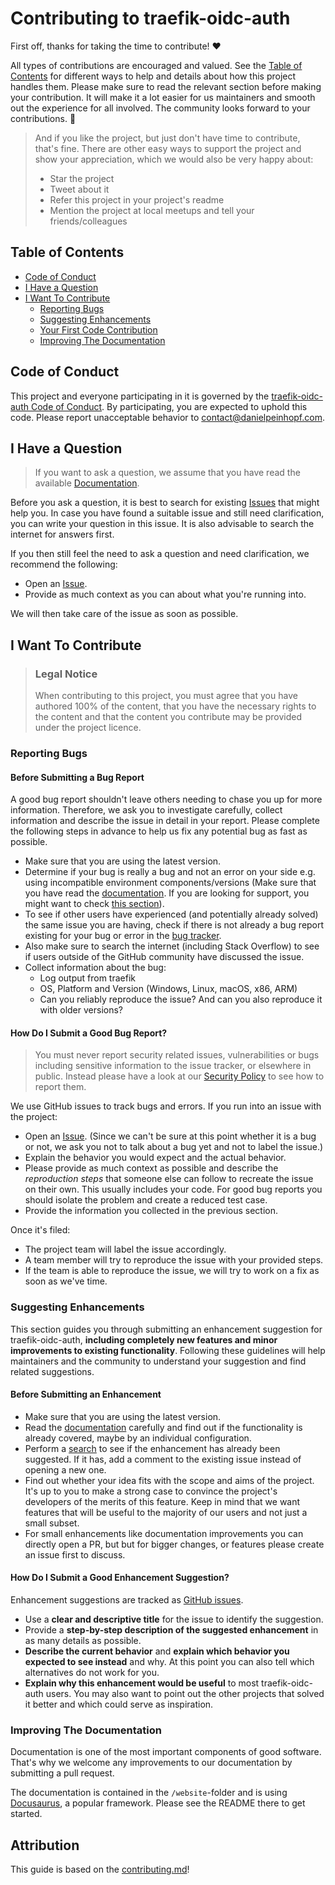 <!-- omit in toc -->
# Contributing to traefik-oidc-auth

First off, thanks for taking the time to contribute! ❤️

All types of contributions are encouraged and valued. See the [Table of Contents](#table-of-contents) for different ways to help and details about how this project handles them. Please make sure to read the relevant section before making your contribution. It will make it a lot easier for us maintainers and smooth out the experience for all involved. The community looks forward to your contributions. 🎉

> And if you like the project, but just don't have time to contribute, that's fine. There are other easy ways to support the project and show your appreciation, which we would also be very happy about:
> - Star the project
> - Tweet about it
> - Refer this project in your project's readme
> - Mention the project at local meetups and tell your friends/colleagues

<!-- omit in toc -->
## Table of Contents

- [Code of Conduct](#code-of-conduct)
- [I Have a Question](#i-have-a-question)
- [I Want To Contribute](#i-want-to-contribute)
  - [Reporting Bugs](#reporting-bugs)
  - [Suggesting Enhancements](#suggesting-enhancements)
  - [Your First Code Contribution](#your-first-code-contribution)
  - [Improving The Documentation](#improving-the-documentation)

## Code of Conduct

This project and everyone participating in it is governed by the
[traefik-oidc-auth Code of Conduct](https://github.com/sevensolutions/traefik-oidc-auth/blob/main/CODE_OF_CONDUCT.md).
By participating, you are expected to uphold this code. Please report unacceptable behavior
to <contact@danielpeinhopf.com>.


## I Have a Question

> If you want to ask a question, we assume that you have read the available [Documentation](https://traefik-oidc-auth.sevensolutions.cc).

Before you ask a question, it is best to search for existing [Issues](https://github.com/sevensolutions/traefik-oidc-auth/issues) that might help you. In case you have found a suitable issue and still need clarification, you can write your question in this issue. It is also advisable to search the internet for answers first.

If you then still feel the need to ask a question and need clarification, we recommend the following:

- Open an [Issue](https://github.com/sevensolutions/traefik-oidc-auth/issues/new).
- Provide as much context as you can about what you're running into.

We will then take care of the issue as soon as possible.

## I Want To Contribute

> ### Legal Notice <!-- omit in toc -->
> When contributing to this project, you must agree that you have authored 100% of the content, that you have the necessary rights to the content and that the content you contribute may be provided under the project licence.

### Reporting Bugs

<!-- omit in toc -->
#### Before Submitting a Bug Report

A good bug report shouldn't leave others needing to chase you up for more information. Therefore, we ask you to investigate carefully, collect information and describe the issue in detail in your report. Please complete the following steps in advance to help us fix any potential bug as fast as possible.

- Make sure that you are using the latest version.
- Determine if your bug is really a bug and not an error on your side e.g. using incompatible environment components/versions (Make sure that you have read the [documentation](https://traefik-oidc-auth.sevensolutions.cc). If you are looking for support, you might want to check [this section](#i-have-a-question)).
- To see if other users have experienced (and potentially already solved) the same issue you are having, check if there is not already a bug report existing for your bug or error in the [bug tracker](https://github.com/sevensolutions/traefik-oidc-auth/issues?q=label%3Abug).
- Also make sure to search the internet (including Stack Overflow) to see if users outside of the GitHub community have discussed the issue.
- Collect information about the bug:
  - Log output from traefik
  - OS, Platform and Version (Windows, Linux, macOS, x86, ARM)
  - Can you reliably reproduce the issue? And can you also reproduce it with older versions?

<!-- omit in toc -->
#### How Do I Submit a Good Bug Report?

> You must never report security related issues, vulnerabilities or bugs including sensitive information to the issue tracker, or elsewhere in public. Instead please have a look at our [Security Policy](https://github.com/sevensolutions/traefik-oidc-auth/blob/main/SECURITY.md) to see how to report them.

We use GitHub issues to track bugs and errors. If you run into an issue with the project:

- Open an [Issue](https://github.com/sevensolutions/traefik-oidc-auth/issues/new). (Since we can't be sure at this point whether it is a bug or not, we ask you not to talk about a bug yet and not to label the issue.)
- Explain the behavior you would expect and the actual behavior.
- Please provide as much context as possible and describe the *reproduction steps* that someone else can follow to recreate the issue on their own. This usually includes your code. For good bug reports you should isolate the problem and create a reduced test case.
- Provide the information you collected in the previous section.

Once it's filed:

- The project team will label the issue accordingly.
- A team member will try to reproduce the issue with your provided steps.
- If the team is able to reproduce the issue, we will try to work on a fix as soon as we've time.

### Suggesting Enhancements

This section guides you through submitting an enhancement suggestion for traefik-oidc-auth, **including completely new features and minor improvements to existing functionality**. Following these guidelines will help maintainers and the community to understand your suggestion and find related suggestions.

<!-- omit in toc -->
#### Before Submitting an Enhancement

- Make sure that you are using the latest version.
- Read the [documentation](https://traefik-oidc-auth.sevensolutions.cc) carefully and find out if the functionality is already covered, maybe by an individual configuration.
- Perform a [search](https://github.com/sevensolutions/traefik-oidc-auth/issues) to see if the enhancement has already been suggested. If it has, add a comment to the existing issue instead of opening a new one.
- Find out whether your idea fits with the scope and aims of the project. It's up to you to make a strong case to convince the project's developers of the merits of this feature. Keep in mind that we want features that will be useful to the majority of our users and not just a small subset.
- For small enhancements like documentation improvements you can directly open a PR, but but for bigger changes, or features please create an issue first to discuss.

<!-- omit in toc -->
#### How Do I Submit a Good Enhancement Suggestion?

Enhancement suggestions are tracked as [GitHub issues](https://github.com/sevensolutions/traefik-oidc-auth/issues).

- Use a **clear and descriptive title** for the issue to identify the suggestion.
- Provide a **step-by-step description of the suggested enhancement** in as many details as possible.
- **Describe the current behavior** and **explain which behavior you expected to see instead** and why. At this point you can also tell which alternatives do not work for you.
- **Explain why this enhancement would be useful** to most traefik-oidc-auth users. You may also want to point out the other projects that solved it better and which could serve as inspiration.

<!-- TODO
### Your First Code Contribution

include Setup of env, IDE and typical getting started instructions?

-->

### Improving The Documentation

Documentation is one of the most important components of good software. That's why we welcome any improvements to our documentation by submitting a pull request.

The documentation is contained in the `/website`-folder and is using [Docusaurus](https://docusaurus.io/), a popular framework. Please see the README there to get started.

<!-- TODO
## Styleguides
### Commit Messages

-->

<!-- omit in toc -->
## Attribution
This guide is based on the [contributing.md](https://contributing.md/generator)!
